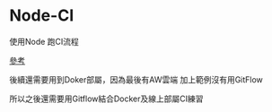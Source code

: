 # Node-CI
使用Node 跑CI流程

[參考](https://blog.amowu.com/2015/04/devops-continuous-integration-delivery-docker-circleci-aws-beanstalk.html)

後續還需要用到Doker部屬，因為最後有AW雲端
加上範例沒有用GitFlow

所以之後還需要用Gitflow結合Docker及線上部屬CI練習
